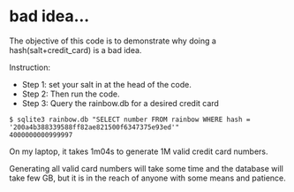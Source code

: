 # bad idea...

The objective of this code is to demonstrate why doing a hash(salt+credit_card) is a bad idea.

Instruction:
* Step 1: set your salt in at the head of the code.
* Step 2: Then run the code.
* Step 3: Query the rainbow.db for a desired credit card

```
$ sqlite3 rainbow.db "SELECT number FROM rainbow WHERE hash = '200a4b388339588ff82ae821500f6347375e93ed'"
4000000000999997
```


On my laptop, it takes 1m04s to generate 1M valid credit card numbers.

Generating all valid card numbers will take some time and the database will take few GB, but it is in the reach of anyone with some means and patience.
